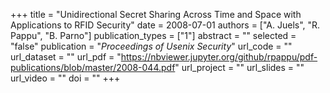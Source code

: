 +++
title = "Unidirectional Secret Sharing Across Time and Space with Applications to RFID Security"
date = 2008-07-01
authors = ["A. Juels", "R. Pappu", "B. Parno"]
publication_types = ["1"]
abstract = ""
selected = "false"
publication = "*Proceedings of Usenix Security*"
url_code = ""
url_dataset = ""
url_pdf = "https://nbviewer.jupyter.org/github/rpappu/pdf-publications/blob/master/2008-044.pdf"
url_project = ""
url_slides = ""
url_video = ""
doi = ""
+++
